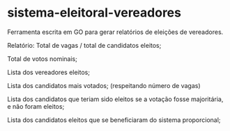 # sistema-eleitoral-vereadores
Ferramenta escrita em GO para gerar relatórios de eleições de vereadores.

Relatório:
Total de vagas / total de candidatos eleitos;

Total de votos nominais;

Lista dos vereadores eleitos;

Lista dos candidatos mais votados;
(respeitando número de vagas)

Lista dos candidatos que teriam sido eleitos se a votação fosse majoritária, e não foram eleitos;

Lista dos candidatos eleitos que se beneficiaram do sistema proporcional;
